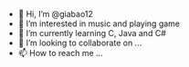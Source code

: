 - 👋 Hi, I’m @giabao12
- 👀 I’m interested in music and playing game
- 🌱 I’m currently learning C, Java and C#
- 💞️ I’m looking to collaborate on ...
- 📫 How to reach me ...

<!---
giabao12-hali/giabao12-hali is a ✨ special ✨ repository because its `README.md` (this file) appears on your GitHub profile.
You can click the Preview link to take a look at your changes.
--->
